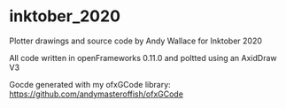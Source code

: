 # inktober_2020

Plotter drawings and source code by Andy Wallace for Inktober 2020

All code written in openFrameworks 0.11.0 and poltted using an AxidDraw V3

Gocde generated with my ofxGCode library: https://github.com/andymasteroffish/ofxGCode
